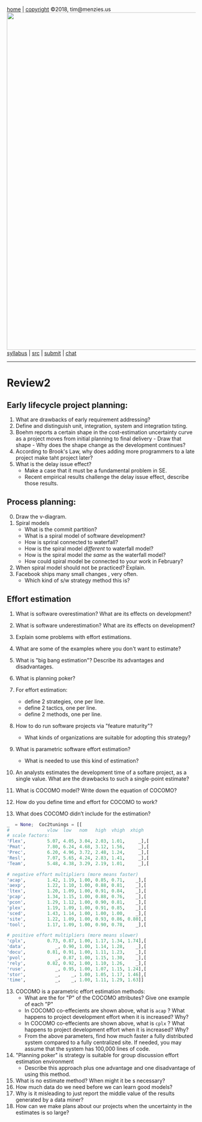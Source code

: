[home](http://tiny.cc/seng18) |
[copyright](https://github.com/txt/seng18/blob/master/LICENSE.md) &copy;2018, tim&commat;menzies.us
<br>
[<img width=900 src="https://raw.githubusercontent.com/txt/seng18/master/img/banner.png">](http://tiny.cc/seng18)<br>
[syllabus](https://github.com/txt/seng18/blob/master/doc/syllabus.md) |
[src](https://github.com/txt/seng18/tree/master/src) |
[submit](http://tiny.cc/seng18give) |
[chat](https://seng18.slack.com/)


______


# Review2  

## Early lifecycle project planning:

1.    What are drawbacks of early requirement addressing?
2.    Define and distinguish unit, integration, system and integration tsting.
3.    Boehm reports a certain shape in the cost-estimation uncertainty curve as a project moves from initial planning to final delivery
    - Draw that shape
     - Why does the  shape change as the development continues?
4. According to Brook's Law, why does adding more programmers to a late project make taht project later?
5.  What is the delay issue effect? 
     - Make a case that it must be a fundamental problem in SE.
     - Recent empirical results challenge the delay issue effect, describe those results.

## Process planning:

0.    Draw the v-diagram.
1.    Spiral models
       - What is the commit partition?
       - What is a spiral model of software development?
       - How is spriral connected to waterfall?
      - How is the spiral model _different_ to waterfall model?
      - How is the spiral model _the same_ as the waterfall model?
      - How could spiral model be connected to your work in February?
2.    When spiral model should not be practiced? Explain.
3.    Facebook ships many small  changes , very often.
      -  Which kind of s/w strategy method this is? 

## Effort estimation

1. What is software overestimation? What are its effects on development?
2. What is software underestimation? What are its effects on development?
3. Explain some problems with effort estimations.
4. What are some of the examples where you don't want to estimate?
5. What is "big bang estimation"? Describe its advantages and disadvantages.
6. What is planning poker?
6. For effort estimation: 
     - define 2 strategies, one per line.
     - define 2 tactics, one per line.
     - define 2 methods, one per line.
7. How to do run software projects via "feature maturity"?
     - What kinds of organizations are suitable for adopting this strategy?
8. What is parametric software effort estimation?
    - What is needed to use this kind of estimation?
9. An analysts estimates the development time of a softare project, as a single value. What are the drawbacks to such a single-point estimate?

10. What is COCOMO model? Write down the equation of COCOMO?
11. How do you define time and effort for COCOMO to work?
12. What does COCOMO didn’t include for the estimation?
```python 
_  = None;  Coc2tunings = [[
#              vlow  low   nom   high  vhigh  xhigh   
# scale factors:
'Flex',        5.07, 4.05, 3.04, 2.03, 1.01,     _],[
'Pmat',        7.80, 6.24, 4.68, 3.12, 1.56,     _],[
'Prec',        6.20, 4.96, 3.72, 2.48, 1.24,     _],[
'Resl',        7.07, 5.65, 4.24, 2.83, 1.41,     _],[
'Team',        5.48, 4.38, 3.29, 2.19, 1.01,     _],[

# negative effort multipliers (more means faster)        
'acap',        1.42, 1.19, 1.00, 0.85, 0.71,    _],[
'aexp',        1.22, 1.10, 1.00, 0.88, 0.81,    _],[
'ltex',        1.20, 1.09, 1.00, 0.91, 0.84,    _],[
'pcap',        1.34, 1.15, 1.00, 0.88, 0.76,    _],[ 
'pcon',        1.29, 1.12, 1.00, 0.90, 0.81,    _],[
'plex',        1.19, 1.09, 1.00, 0.91, 0.85,    _],[
'sced',        1.43, 1.14, 1.00, 1.00, 1.00,    _],[ 
'site',        1.22, 1.09, 1.00, 0.93, 0.86, 0.80],[
'tool',        1.17, 1.09, 1.00, 0.90, 0.78,    _],[

# positive effort multipliers (more means slower)
'cplx',        0.73, 0.87, 1.00, 1.17, 1.34, 1.74],[
'data',           _, 0.90, 1.00, 1.14, 1.28,    _],[
'docu',        0.81, 0.91, 1.00, 1.11, 1.23,    _],[
'pvol',           _, 0.87, 1.00, 1.15, 1.30,    _],[
'rely',        0.82, 0.92, 1.00, 1.10, 1.26,    _],[
'ruse',           _, 0.95, 1.00, 1.07, 1.15, 1.24],[ 
'stor',           _,    _, 1.00, 1.05, 1.17, 1.46],[
'time',           _,    _, 1.00, 1.11, 1.29, 1.63]]
```

13. COCOMO is a parametric effort estimation methods:
      - What are the for "P" of the COCOMO attributes? Give one example of each "P"
      - In COCOMO co-effecients are shown above, what is `acap` ? What happens to project development effort when it is increased? Why?
      - In COCOMO co-effecients are shown above, what is `cplx` ? What happens to project development effort when it is increased? Why?
      - From the above parameters, find how much faster a fully distributed system compared to a fully
centralized site. If needed, you may assume that the system has 100,000 lines of code.
14. "Planning poker" is strategy is suitable for group discussion effort estimation environment
    - Describe this approach plus one advantage and one disadvantage of using this method.
15. What is no estimate method? When might it be s necessary?
16. How much data do we need before we can learn good models?
17. Why is it misleading to just report the middle value of the results generated by a data miner?
18. How can we make plans about our projects when the uncertainty in the estimates is so large?
